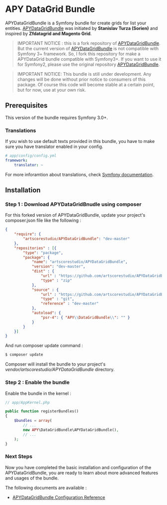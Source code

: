 # APY DataGrid Bundle

APYDataGridBundle is a Symfony bundle for create grids for list your entities. [APYDataGridBundle](https://github.com/APY/APYDataGridBundle) was initiated by **Stanislav Turza (Sorien)** and inspired by **Zfdatagrid and Magento Grid**.

> IMPORTANT NOTICE : this is a fork repository of [APYDataGridBundle](https://github.com/APY/APYDataGridBundle). But the current version of [APYDataGridBundle](https://github.com/APY/APYDataGridBundle) is not compatible with Symfony 3+ framework. So, I fork this repository for make a APYDataGrid bundle compatible with Symfony3+. If you want to use it for Symfony2, please use the original repository [APYDataGridBundle](https://github.com/APY/APYDataGridBundle).

> IMPORTANT NOTICE: This bundle is still under development. Any changes will be done without prior notice to consumers of this package. Of course this code will become stable at a certain point, but for now, use at your own risk.

## Prerequisites

This version of the bundle requires Symfony 3.0+.

### Translations

If you wish to use default texts provided in this bundle, you have to make sure you have translator enabled in your config.

```yaml
# app/config/config.yml
framework:
    translator: ~
```

For more inforamtion about translations, check [Symfony documentation](https://symfony.com/doc/current/book/translation.html).

## Installation

### Step 1 : Download APYDataGridBnudle using composer

For this forked version of APYDataGridBundle, update your project's composer.json file like the following :

```json
{
	"require": {
        "artscorestudio/APYDataGridBundle": "dev-master"
	},
	"repositories" : [{
        "type": "package",
        "package": {
            "name": "artscorestudio/APYDataGridBundle",
            "version": "dev-master",
            "dist" : {
				"url" : "https://github.com/artscorestudio/APYDataGridBundle/archive/master.zip",
				"type" : "zip"
			},
			"source" : {
				"url" : "https://github.com/artscorestudio/APYDataGridBundle.git",
				"type" : "git",
				"reference" : "dev-master"
			},
			"autoload": {
			    "psr-4": { "APY\\DataGridBundle\\": "" }
			}
        }
    }]
}
```

And run composer update command :

```bash
$ composer update
```

Composer will install the bundle to your project's *vendor/artscorestudio/APYDataGridBundle* directory.

### Step 2 : Enable the bundle

Enable the bundle in the kernel :

```php
// app/AppKernel.php

public function registerBundles()
{
	$bundles = array(
		// ...
		new APY\DataGridBundle\APYDataGridBundle(),
		// ...
	);
}
```

### Next Steps

Now you have completed the basic installation and configuration of the APYDataGridBundle, you are ready to learn about more advanced features and usages of the bundle.

The following documents are available :

* [APYDataGridBundle Configuration Reference](configuration.md)